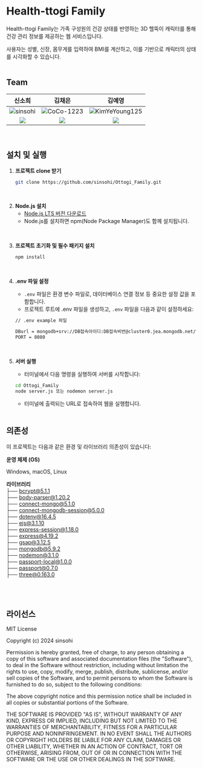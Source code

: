 # Health-ttogi Family

Health-ttogi Family는 가족 구성원의 건강 상태를 반영하는 3D 헬뚝이 캐릭터를 통해 건강 관리 정보를 제공하는 웹 서비스입니다. 

사용자는 성별, 신장, 몸무게를 입력하여 BMI를 계산하고, 이를 기반으로 캐릭터의 상태를 시각화할 수 있습니다.
<br/>
<br/>

## Team
| **신소희**                              | **김채은**                               | **김예영**                               |
|:--------------------------------------:|:---------------------------------------:|:---------------------------------------:|
| ![sinsohi](https://github.com/sinsohi.png) | ![CoCo-1223](https://github.com/CoCo-1223.png) | ![KimYeYoung125](https://github.com/KimYeYoung125.png) |
| <a href="mailto:sinsohi4280@gmail.com"><img src="https://img.shields.io/badge/EMAIL-F0F0F0?style=flat-square&logo=Gmail&logoColor=orange&link=mailto:sinsohi4280@gmail.com"/></a> | <a href="mailto:kimco2104@naver.com"><img src="https://img.shields.io/badge/EMAIL-F0F0F0?style=flat-square&logo=Gmail&logoColor=orange&link=mailto:kimco2104@naver.com"/></a> | <a href="mailto:pindoll76@naver.com"><img src="https://img.shields.io/badge/EMAIL-F0F0F0?style=flat-square&logo=Gmail&logoColor=orange&link=mailto:pindoll76@naver.com"/></a> |

<br/>

## 설치 및 실행

1. **프로젝트 clone 받기**
    ```sh
    git clone https://github.com/sinsohi/Ottogi_Family.git
    ```
<br/>
    
2. **Node.js 설치**
    - [Node.js LTS 버전 다운로드](https://nodejs.org/)
    - Node.js를 설치하면 npm(Node Package Manager)도 함께 설치됩니다.
<br/>



3. **프로젝트 초기화 및 필수 패키지 설치**
    ```sh
   npm install
    ```
<br/>




4. **.env 파일 설정**
    - `.env` 파일은 환경 변수 파일로, 데이터베이스 연결 정보 등 중요한 설정 값을 포함합니다.
    - 프로젝트 루트에 .env 파일을 생성하고, `.env` 파일을 다음과 같이 설정하세요:

    ```sh
    // .env example 파일
    
    DBurl = mongodb+srv://DB접속아이디:DB접속비번@cluster0.jea.mongodb.net/?retryWrites=true&w=majority
    PORT = 8080
    ```

<br/>

5. **서버 실행**
    - 터미널에서 다음 명령을 실행하여 서버를 시작합니다:

    ```sh
    cd Ottogi_Family
    node server.js 또는 nodemon server.js
    ```

    - 터미널에 출력되는 URL로 접속하여 웹을 실행합니다.
   <br/><br/>

## 의존성

이 프로젝트는 다음과 같은 환경 및 라이브러리 의존성이 있습니다:

**운영 체제 (OS)**

Windows, macOS, Linux


**라이브러리**<br/>
├── bcrypt@5.1.1 <br/>
├── body-parser@1.20.2 <br/>
├── connect-mongo@5.1.0 <br/>
├── connect-mongodb-session@5.0.0 <br/>
├── dotenv@16.4.5 <br/>
├── ejs@3.1.10 <br/>
├── express-session@1.18.0 <br/>
├── express@4.19.2 <br/>
├── gsap@3.12.5 <br/>
├── mongodb@5.9.2 <br/>
├── nodemon@3.1.0 <br/>
├── passport-local@1.0.0 <br/>
├── passport@0.7.0 <br/>
├── three@0.163.0 <br/>
<br/>
<br/>
<br/>

## 라이선스

MIT License

Copyright (c) 2024 sinsohi

Permission is hereby granted, free of charge, to any person obtaining a copy
of this software and associated documentation files (the "Software"), to deal
in the Software without restriction, including without limitation the rights
to use, copy, modify, merge, publish, distribute, sublicense, and/or sell
copies of the Software, and to permit persons to whom the Software is
furnished to do so, subject to the following conditions:

The above copyright notice and this permission notice shall be included in all
copies or substantial portions of the Software.

THE SOFTWARE IS PROVIDED "AS IS", WITHOUT WARRANTY OF ANY KIND, EXPRESS OR
IMPLIED, INCLUDING BUT NOT LIMITED TO THE WARRANTIES OF MERCHANTABILITY,
FITNESS FOR A PARTICULAR PURPOSE AND NONINFRINGEMENT. IN NO EVENT SHALL THE
AUTHORS OR COPYRIGHT HOLDERS BE LIABLE FOR ANY CLAIM, DAMAGES OR OTHER
LIABILITY, WHETHER IN AN ACTION OF CONTRACT, TORT OR OTHERWISE, ARISING FROM,
OUT OF OR IN CONNECTION WITH THE SOFTWARE OR THE USE OR OTHER DEALINGS IN THE
SOFTWARE.
